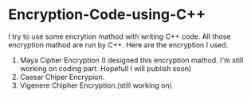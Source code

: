 # Encryption-Code-using-C++
I try to use some encrytion mathod with writing C++ code. All those encryption mathod are run by C++.
Here are the encryption I used.

1. Maya Cipher Encryption (I designed this encryption mathod. I'm still working on coding part. Hopefull I will publish soon)
2. Caesar Chiper Encrypion.
3. Vigenere Chipher Encryption.(still working on)
